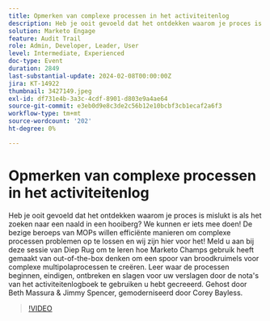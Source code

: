 ```yaml
---
title: Opmerken van complexe processen in het activiteitenlog
description: Heb je ooit gevoeld dat het ontdekken waarom je proces is mislukt is als het zoeken naar een naald in een hooiberg? We kunnen er iets mee doen! De bezige beroeps van MOPs willen efficiënte manieren om complexe processen problemen op te lossen en wij zijn hier voor het! Meld u aan bij deze sessie van Diep Rug om te leren hoe Marketo Champs gebruik heeft gemaakt van out-of-the-box denken om een spoor van broodkruimels voor complexe multipolaprocessen te creëren. Leer waar de processen beginnen, eindigen, ontbreken en slagen voor uw verslagen door de nota's van het activiteitenlogboek te gebruiken u hebt gecreeerd. Gehost door Beth Massura & Jimmy Spencer, gemoderniseerd door Corey Bayless.
solution: Marketo Engage
feature: Audit Trail
role: Admin, Developer, Leader, User
level: Intermediate, Experienced
doc-type: Event
duration: 2849
last-substantial-update: 2024-02-08T00:00:00Z
jira: KT-14922
thumbnail: 3427149.jpeg
exl-id: df731e4b-3a3c-4cdf-8901-d803e9a4ae64
source-git-commit: e3eb0d9e8c3de2c56b12e10bcbf3cb1ecaf2a6f3
workflow-type: tm+mt
source-wordcount: '202'
ht-degree: 0%

---
```


# Opmerken van complexe processen in het activiteitenlog

Heb je ooit gevoeld dat het ontdekken waarom je proces is mislukt is als het zoeken naar een naald in een hooiberg? We kunnen er iets mee doen! De bezige beroeps van MOPs willen efficiënte manieren om complexe processen problemen op te lossen en wij zijn hier voor het! Meld u aan bij deze sessie van Diep Rug om te leren hoe Marketo Champs gebruik heeft gemaakt van out-of-the-box denken om een spoor van broodkruimels voor complexe multipolaprocessen te creëren. Leer waar de processen beginnen, eindigen, ontbreken en slagen voor uw verslagen door de nota&#39;s van het activiteitenlogboek te gebruiken u hebt gecreeerd. Gehost door Beth Massura &amp; Jimmy Spencer, gemoderniseerd door Corey Bayless.

>[!VIDEO](https://video.tv.adobe.com/v/3427149/?learn=on)

